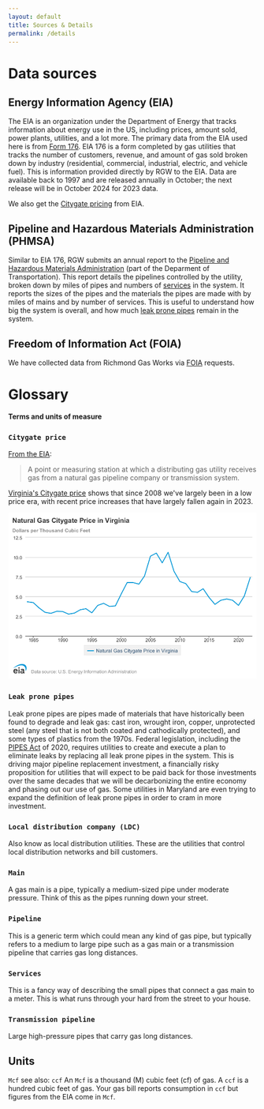 ```yaml
---
layout: default
title: Sources & Details
permalink: /details
---
```


# Data sources

## Energy Information Agency (EIA)
The EIA is an organization under the Department of Energy that tracks information about energy use in the US, including prices, amount sold, power plants, utilities, and a lot more. The primary data from the EIA used here is from [Form 176][EIA 176]. EIA 176 is a form completed by gas utilities that tracks the number of customers, revenue, and amount of gas sold broken down by industry (residential, commercial, industrial, electric, and vehicle fuel). This is information provided directly by RGW to the EIA. Data are available back to 1997 and are released annually in October; the next release will be in October 2024 for 2023 data.

We also get the [Citygate pricing](#citygate-price) from EIA.

## Pipeline and Hazardous Materials Administration (PHMSA)

Similar to EIA 176, RGW submits an annual report to the [Pipeline and Hazardous Materials Administration][PHMSA] (part of the Deparment of Transportation). This report details the pipelines controlled by the utility, broken down by miles of pipes and numbers of [services](#services) in the system. It reports the sizes of the pipes and the materials the pipes are made with by miles of mains and by number of services. This is useful to understand how big the system is overall, and how much [leak prone pipes](#leak-prone-pipes) remain in the system.

## Freedom of Information Act (FOIA)

We have collected data from Richmond Gas Works via [FOIA][FOIA] requests.


# Glossary
**Terms and units of measure**

### `Citygate price`
[From the EIA][definitions]: 
> A point or measuring station at which a distributing gas utility receives gas from a natural gas pipeline company or transmission system.

[Virginia's Citygate price][VA citygate] shows that since 2008 we've largely been in a low price era, with recent price increases that have largely fallen again in 2023.

![VA Citygate price - annual](assets/va_citygate.png)

### `Leak prone pipes`
Leak prone pipes are pipes made of materials that have historically been found to degrade and leak gas: cast iron, wrought iron, copper, unprotected steel (any steel that is not both coated and cathodically protected), and some types of plastics from the 1970s. Federal legislation, including the [PIPES Act][PIPES Act] of 2020, requires utilities to create and execute a plan to eliminate leaks by replacing all leak prone pipes in the system. This is driving major pipeline replacement investment, a financially risky proposition for utilities that will expect to be paid back for those investments over the same decades that we will be decarbonizing the entire economy and phasing out our use of gas. Some utilities in Maryland are even trying to expand the definition of leak prone pipes in order to cram in more investment. 

### `Local distribution company (LDC)`
Also know as local distribution utilities. These are the utilities that control local distribution networks and bill customers. 

### `Main`
A gas main is a pipe, typically a medium-sized pipe under moderate pressure. Think of this as the pipes running down your street.

### `Pipeline`
This is a generic term which could mean any kind of gas pipe, but typically refers to a medium to large pipe such as a gas main or a transmission pipeline that carries gas long distances.

### `Services`
This is a fancy way of describing the small pipes that connect a gas main to a meter. This is what runs through your hard from the street to your house.

### `Transmission pipeline`
Large high-pressure pipes that carry gas long distances.

## Units
`Mcf`
see also: `ccf`
An `Mcf` is a thousand (M) cubic feet (cf) of gas. A `ccf` is a hundred cubic feet of gas. Your gas bill reports consumption in `ccf` but figures from the EIA come in `Mcf`. 



[definitions]: https://www.eia.gov/dnav/ng/TblDefs/ng_pri_sum_tbldef2.asp
[VA citygate]: https://www.eia.gov/dnav/ng/hist/n3050va3A.htm
[EIA 176]: https://www.eia.gov/naturalgas/ngqs/#?year1=2019&year2=2022&company=Name
[PHMSA]: https://www.phmsa.dot.gov/data-and-statistics/pipeline/pipeline-mileage-and-facilities
[FOIA]: https://www.opengovva.org/virginias-foia-resources
[PIPES Act]: https://pipelinesafety.dot.gov/sites/phmsa.dot.gov/files/2022-03/Section_114_Webinar.pdf